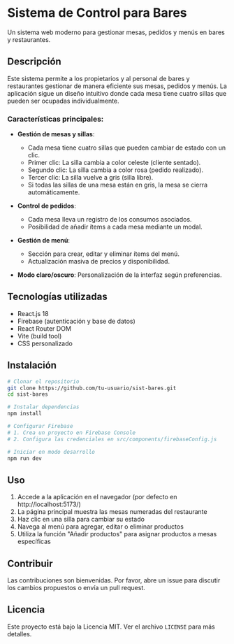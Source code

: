 # Sistema de Control para Bares

Un sistema web moderno para gestionar mesas, pedidos y menús en bares y restaurantes.

## Descripción

Este sistema permite a los propietarios y al personal de bares y restaurantes gestionar de manera eficiente sus mesas, pedidos y menús. La aplicación sigue un diseño intuitivo donde cada mesa tiene cuatro sillas que pueden ser ocupadas individualmente.

### Características principales:

- **Gestión de mesas y sillas**: 
  - Cada mesa tiene cuatro sillas que pueden cambiar de estado con un clic.
  - Primer clic: La silla cambia a color celeste (cliente sentado).
  - Segundo clic: La silla cambia a color rosa (pedido realizado).
  - Tercer clic: La silla vuelve a gris (silla libre).
  - Si todas las sillas de una mesa están en gris, la mesa se cierra automáticamente.

- **Control de pedidos**:
  - Cada mesa lleva un registro de los consumos asociados.
  - Posibilidad de añadir ítems a cada mesa mediante un modal.

- **Gestión de menú**:
  - Sección para crear, editar y eliminar ítems del menú.
  - Actualización masiva de precios y disponibilidad.

- **Modo claro/oscuro**: Personalización de la interfaz según preferencias.

## Tecnologías utilizadas

- React.js 18
- Firebase (autenticación y base de datos)
- React Router DOM 
- Vite (build tool)
- CSS personalizado

## Instalación

```bash
# Clonar el repositorio
git clone https://github.com/tu-usuario/sist-bares.git
cd sist-bares

# Instalar dependencias
npm install

# Configurar Firebase
# 1. Crea un proyecto en Firebase Console
# 2. Configura las credenciales en src/components/firebaseConfig.js

# Iniciar en modo desarrollo
npm run dev
```

## Uso

1. Accede a la aplicación en el navegador (por defecto en http://localhost:5173/)
2. La página principal muestra las mesas numeradas del restaurante
3. Haz clic en una silla para cambiar su estado
4. Navega al menú para agregar, editar o eliminar productos
5. Utiliza la función "Añadir productos" para asignar productos a mesas específicas

## Contribuir

Las contribuciones son bienvenidas. Por favor, abre un issue para discutir los cambios propuestos o envía un pull request.

## Licencia

Este proyecto está bajo la Licencia MIT. Ver el archivo `LICENSE` para más detalles.